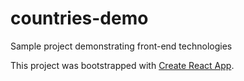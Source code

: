 # countries-demo

Sample project demonstrating front-end technologies

This project was bootstrapped with [Create React App](https://github.com/facebookincubator/create-react-app).
